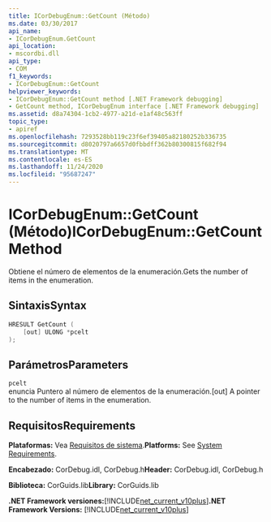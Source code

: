 ```yaml
---
title: ICorDebugEnum::GetCount (Método)
ms.date: 03/30/2017
api_name:
- ICorDebugEnum.GetCount
api_location:
- mscordbi.dll
api_type:
- COM
f1_keywords:
- ICorDebugEnum::GetCount
helpviewer_keywords:
- ICorDebugEnum::GetCount method [.NET Framework debugging]
- GetCount method, ICorDebugEnum interface [.NET Framework debugging]
ms.assetid: d8a74304-1cb2-4977-a21d-e1af48c563ff
topic_type:
- apiref
ms.openlocfilehash: 7293528bb119c23f6ef39405a82180252b336735
ms.sourcegitcommit: d8020797a6657d0fbbdff362b80300815f682f94
ms.translationtype: MT
ms.contentlocale: es-ES
ms.lasthandoff: 11/24/2020
ms.locfileid: "95687247"
---
```

# <a name="icordebugenumgetcount-method"></a><span data-ttu-id="47e01-102">ICorDebugEnum::GetCount (Método)</span><span class="sxs-lookup"><span data-stu-id="47e01-102">ICorDebugEnum::GetCount Method</span></span>

<span data-ttu-id="47e01-103">Obtiene el número de elementos de la enumeración.</span><span class="sxs-lookup"><span data-stu-id="47e01-103">Gets the number of items in the enumeration.</span></span>  
  
## <a name="syntax"></a><span data-ttu-id="47e01-104">Sintaxis</span><span class="sxs-lookup"><span data-stu-id="47e01-104">Syntax</span></span>  
  
```cpp  
HRESULT GetCount (  
    [out] ULONG *pcelt  
);  
```  
  
## <a name="parameters"></a><span data-ttu-id="47e01-105">Parámetros</span><span class="sxs-lookup"><span data-stu-id="47e01-105">Parameters</span></span>  

 `pcelt`  
 <span data-ttu-id="47e01-106">enuncia Puntero al número de elementos de la enumeración.</span><span class="sxs-lookup"><span data-stu-id="47e01-106">[out] A pointer to the number of items in the enumeration.</span></span>  
  
## <a name="requirements"></a><span data-ttu-id="47e01-107">Requisitos</span><span class="sxs-lookup"><span data-stu-id="47e01-107">Requirements</span></span>  

 <span data-ttu-id="47e01-108">**Plataformas:** Vea [Requisitos de sistema](../../get-started/system-requirements.md).</span><span class="sxs-lookup"><span data-stu-id="47e01-108">**Platforms:** See [System Requirements](../../get-started/system-requirements.md).</span></span>  
  
 <span data-ttu-id="47e01-109">**Encabezado:** CorDebug.idl, CorDebug.h</span><span class="sxs-lookup"><span data-stu-id="47e01-109">**Header:** CorDebug.idl, CorDebug.h</span></span>  
  
 <span data-ttu-id="47e01-110">**Biblioteca:** CorGuids.lib</span><span class="sxs-lookup"><span data-stu-id="47e01-110">**Library:** CorGuids.lib</span></span>  
  
 <span data-ttu-id="47e01-111">**.NET Framework versiones:**[!INCLUDE[net_current_v10plus](../../../../includes/net-current-v10plus-md.md)]</span><span class="sxs-lookup"><span data-stu-id="47e01-111">**.NET Framework Versions:** [!INCLUDE[net_current_v10plus](../../../../includes/net-current-v10plus-md.md)]</span></span>
